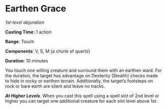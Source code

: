 # Earthen Grace
*1st-level abjuration*

**Casting Time**: 1 action

**Range**: Touch

**Components**: V, S, M (a chunk of quartz)

**Duration**: 10 minutes

You touch one willing creature and surround them with an earthen ward. For the duration, the target has advantage on Dexterity (Stealth) checks made to hide in rocky or earthen terrain. Additionally, the target’s footsteps on rock or bare earth are silent and leave no tracks.

***At Higher Levels***. When you cast this spell using a spell slot of 2nd level or higher you can target one additional creature for each slot level above 1st.
